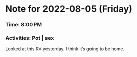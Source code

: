 # Note for 2022-08-05 (Friday)
### Time: 8:00 PM
### Activities: Pot | sex

Looked at this RV yesterday. I think it’s going to be home.
